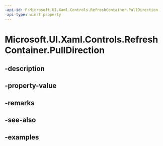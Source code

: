 ```yaml
---
-api-id: P:Microsoft.UI.Xaml.Controls.RefreshContainer.PullDirection
-api-type: winrt property
---
```


<!-- Property syntax.
public RefreshPullDirection PullDirection { get;  set; }
-->

# Microsoft.UI.Xaml.Controls.RefreshContainer.PullDirection

## -description

## -property-value

## -remarks

## -see-also

## -examples

